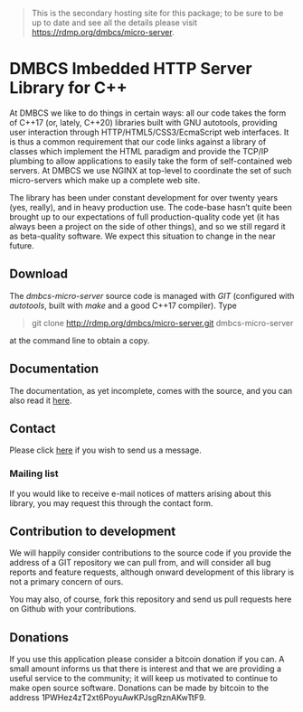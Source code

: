 >  This is the secondary hosting site for this package; to be sure to be
>  up to date and see all the details please visit
>  https://rdmp.org/dmbcs/micro-server.

# DMBCS Imbedded HTTP Server Library for C++

At DMBCS we like to do things in certain ways: all our code takes the form
of C++17 (or, lately, C++20) libraries built with GNU autotools, providing
user interaction through HTTP/HTML5/CSS3/EcmaScript web interfaces.  It is
thus a common requirement that our code links against a library of classes
which implement the HTML paradigm and provide the TCP/IP plumbing to allow
applications to easily take the form of self-contained web servers.  At
DMBCS we use NGINX at top-level to coordinate the set of such
micro-servers which make up a complete web site.

The library has been under constant development for over twenty years
(yes, really), and in heavy production use.  The code-base hasnʼt quite
been brought up to our expectations of full production-quality code yet
(it has always been a project on the side of other things), and so we
still regard it as beta-quality software.  We expect this situation to
change in the near future.


## Download

The *dmbcs-micro-server* source code is managed with *GIT* (configured
with *autotools*, built with *make* and a good C++17 compiler). Type

>   git clone http://rdmp.org/dmbcs/micro-server.git dmbcs-micro-server

at the command line to obtain a copy.


## Documentation

The documentation, as yet incomplete, comes with the source, and you can
also read it [here](https://rdmp.org/dmbcs/micro-server/documentation).


## Contact

Please click [here](https://rdmp.org/dmbcs/contact) if you wish to send us
a message.

### Mailing list

If you would like to receive e-mail notices of matters arising about this
library, you may request this through the contact form.


## Contribution to development

We will happily consider contributions to the source code if you provide
the address of a GIT repository we can pull from, and will consider all
bug reports and feature requests, although onward development of this
library is not a primary concern of ours.

You may also, of course, fork this repository and send us pull requests
here on Github with your contributions.


## Donations

If you use this application please consider a bitcoin donation if you
can. A small amount informs us that there is interest and that we are
providing a useful service to the community; it will keep us motivated to
continue to make open source software. Donations can be made by bitcoin to
the address 1PWHez4zT2xt6PoyuAwKPJsgRznAKwTtF9.
